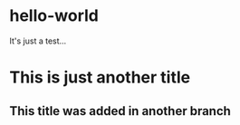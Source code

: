 # hello-world
It's just a test... 

# This is just another title

## This title was added in another branch
